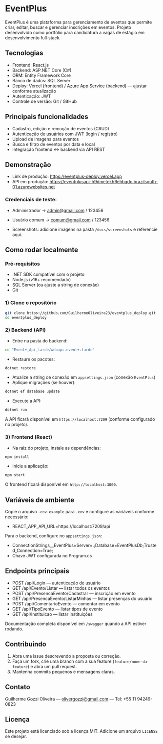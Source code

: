 # EventPlus

EventPlus é uma plataforma para gerenciamento de eventos que permite criar, editar, buscar e gerenciar inscrições em eventos. Projeto desenvolvido como portfólio para candidatura a vagas de estágio em desenvolvimento full‑stack.

## Tecnologias
- Frontend: React.js  
- Backend: ASP.NET Core (C#)  
- ORM: Entity Framework Core  
- Banco de dados: SQL Server  
- Deploy: Vercel (frontend) / Azure App Service (backend) — ajustar conforme atualização  
- Autenticação: JWT  
- Controle de versão: Git / GitHub

## Principais funcionalidades
- Cadastro, edição e remoção de eventos (CRUD)  
- Autenticação de usuários com JWT (login / registro)  
- Upload de imagens para eventos  
- Busca e filtro de eventos por data e local  
- Integração frontend ↔ backend via API REST

## Demonstração
- Link de produção: https://eventplus-deploy.vercel.app  
- API em produção: https://eventplusapi-h9dmetekh6ehbqdc.brazilsouth-01.azurewebsites.net  

### Credenciais de teste:
- Administrador → admin@gmail.com / 123456  
- Usuário comum → comum@gmail.com / 123456

- Screenshots: adicione imagens na pasta `/docs/screenshots` e referencie aqui.

## Como rodar localmente

### Pré-requisitos
- .NET SDK compatível com o projeto  
- Node.js (v16+ recomendado)  
- SQL Server (ou ajuste a string de conexão)  
- Git

### 1) Clone o repositório
```bash
git clone https://github.com/GuilhermeOliveira23/eventplus_deploy.git
cd eventplus_deploy
```

### 2) Backend (API)
- Entre na pasta do backend:
```bash
cd "Event+_Api_tarde/webapi.event+.tarde"
```
- Restaure os pacotes:
```bash
dotnet restore
```
- Atualize a string de conexão em `appsettings.json` (conexão `EventPlus`)  
- Aplique migrações (se houver):
```bash
dotnet ef database update
```
- Execute a API:
```bash
dotnet run
```
A API ficará disponível em `https://localhost:7209` (conforme configurado no projeto).

### 3) Frontend (React)
- Na raiz do projeto, instale as dependências:
```bash
npm install
```
- Inicie a aplicação:
```bash
npm start
```
O frontend ficará disponível em `http://localhost:3000`.

## Variáveis de ambiente
Copie o arquivo `.env.example` para `.env` e configure as variáveis conforme necessário:

- REACT_APP_API_URL=https://localhost:7209/api  

Para o backend, configure no `appsettings.json`:
- ConnectionStrings__EventPlus=Server=.;Database=EventPlusDb;Trusted_Connection=True;  
- Chave JWT configurada no Program.cs

## Endpoints principais
- POST /api/Login — autenticação de usuário  
- GET /api/Evento/Listar — listar todos os eventos  
- POST /api/PresencaEvento/Cadastrar — inscrição em evento  
- GET /api/PresencaEvento/ListarMinhas — listar presenças do usuário  
- POST /api/ComentarioEvento — comentar em evento  
- GET /api/TipoEvento — listar tipos de evento  
- GET /api/Instituicao — listar instituições  

Documentação completa disponível em `/swagger` quando a API estiver rodando.

## Contribuindo
1. Abra uma issue descrevendo a proposta ou correção.  
2. Faça um fork, crie uma branch com a sua feature (`feature/nome-da-feature`) e abra um pull request.  
3. Mantenha commits pequenos e mensagens claras.

## Contato
Guilherme Gozzi Oliveira — olivergozzi@gmail.com — Tel: +55 11 94249-0823

## Licença
Este projeto está licenciado sob a licença MIT. Adicione um arquivo `LICENSE` se desejar.